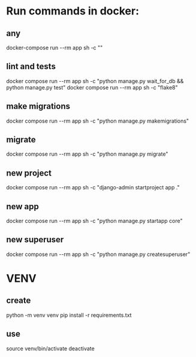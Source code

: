 
# Run commands in docker:
## any
docker-compose run --rm app sh -c ""
## lint and tests
docker compose run --rm app sh -c "python manage.py wait_for_db && python manage.py test"
docker compose run --rm app sh -c "flake8"
## make migrations
docker compose run --rm app sh -c "python manage.py makemigrations"
## migrate
docker compose run --rm app sh -c "python manage.py migrate"
## new project
docker compose run --rm app sh -c "django-admin startproject app ."
## new app
docker compose run --rm app sh -c "python manage.py startapp core"
## new superuser
docker compose run --rm app sh -c "python manage.py createsuperuser"

# VENV
## create
python -m venv venv
pip install -r requirements.txt 
## use
source venv/bin/activate
deactivate